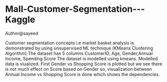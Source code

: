 # Mall-Customer-Segmentation---Kaggle
Author@sayeed

Customer segmentation concepts i.e market basket analysis is demonstrated by using unsupervised ML technique (KMeans Clustering Algorithm)
The dataset has 5 columns CustomerID, Age, Gender,Annual Income, Spending Score
The dataset is modelled using kmeans.
Modelled data is viualized.
First Gender vs Shopping Score is plotted but we see there is not much effect on Score based on Gender
so, visualization between Annual Income vs Shopping Score is done which shows the dependencies.
